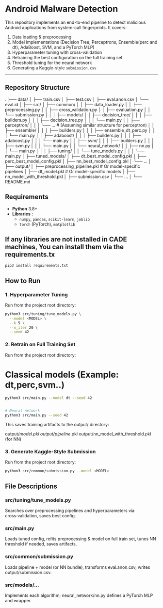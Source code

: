 # Android Malware Detection

This repository implements an end-to-end pipeline to detect malicious Android applications from system-call fingerprints. It covers:

1.  Data loading & preprocessing
2.  Model implementations (Decision Tree, Perceptrons, Ensemble(perc and dt), AdaBoost, SVM, and a PyTorch MLP)
3.  Hyperparameter tuning with cross-validation
4.  Retraining the best configuration on the full training set
5.  Threshold tuning for the neural network
6.  Generating a Kaggle-style `submission.csv`

---

## Repository Structure

.
├── data/
│   ├── train.csv
│   ├── test.csv
│   ├── eval.anon.csv
│   └── eval.id
│
├── src/
│   ├── common/
│   │   ├── data_loader.py
│   │   ├── preprocessing.py
│   │   ├── cross_validation.py
│   │   ├── evaluation.py
│   │   └── submission.py
│   │
│   ├── models/
│   │   ├── decision_tree/
│   │   │   ├── builders.py
│   │   │   ├── decision_tree.py
│   │   │   └── main.py
│   │   ├── perceptron/
│   │   │   └── ... # (Assuming similar structure for perceptron)
│   │   ├── ensemble/
│   │   │   ├── builders.py
│   │   │   ├── ensemble_dt_perc.py
│   │   │   └── main.py
│   │   ├── adaboost/
│   │   │   ├── builders.py
│   │   │   ├── adaboost.py
│   │   │   └── main.py
│   │   ├── svm/
│   │   │   ├── builders.py
│   │   │   ├── svm.py
│   │   │   └── main.py
│   │   └── neural_network/
│   │       ├── nn.py
│   │       └── main.py
│   │
│   ├── tuning/
│   │   └── tune_models.py
│   │
│   └── main.py
│
├── tuned_models/
│   ├── dt_best_model_config.pkl
│   ├── perc_best_model_config.pkl
│   ├── nn_best_model_config.pkl
│   └── ...
│
├── output/
│   ├── preprocessing_pipeline.pkl # Or model-specific pipelines
│   ├── dt_model.pkl               # Or model-specific models
│   ├── nn_model_with_threshold.pkl
│   ├── submission.csv
│   └── ...
│
└── README.md

## Requirements

* **Python** 3.8+
* **Libraries** :
    * `numpy`, `pandas`, `scikit-learn`, `joblib`
    * `torch` (PyTorch), `matplotlib`

## If any libraries are not installed in CADE machines, You can install them via the requirements.tx
```bash
pip3 install requirements.txt
```

## How to Run

### 1. Hyperparameter Tuning

Run from the project root directory:

```bash
python3 src/tuning/tune_models.py \
  --model <MODEL> \
  --k 5 \
  --n_iter 20 \
  --seed 42
  ```

### 2. Retrain on Full Training Set

Run from the project root directory:
# Classical models (Example: dt,perc,svm..)

```bash
python3 src/main.py --model dt --seed 42


# Neural network 
python3 src/main.py --seed 42 
```

This saves training artifacts to the output/ directory:

output/<MODEL>_model.pkl 
output/pipeline_<MODEL>.pkl 
output/nn_model_with_threshold.pkl (for NN)

### 3. Generate Kaggle-Style Submission

Run from the project root directory:

``` bash
python3 src/common/submission.py --model <MODEL>
```

## File Descriptions

### src/tuning/tune_models.py
Searches over preprocessing pipelines and hyperparameters via cross‑validation, saves best config.
### src/main.py
Loads tuned config, refits preprocessing & model on full train set, tunes NN threshold if needed, saves artifacts.
### src/common/submission.py
Loads pipeline + model (or NN bundle), transforms eval.anon.csv, writes output/submission.csv.
### src/models/…
Implements each algorithm; neural_network/nn.py defines a PyTorch MLP and wrapper.